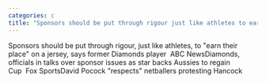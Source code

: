 ```yaml
---
categories: c
title: "Sponsors should be put through rigour just like athletes to earn their place on a jersey says former Diamonds player  ABC News"
---
```

Sponsors should be put through rigour, just like athletes, to "earn their place" on a jersey, says former Diamonds player&nbsp;&nbsp;ABC NewsDiamonds, officials in talks over sponsor issues as star backs Aussies to regain Cup&nbsp;&nbsp;Fox SportsDavid Pocock "respects" netballers protesting Hancock